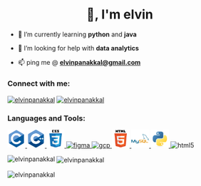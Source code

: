 
<h1 align="center">👋, I'm elvin</h1>





- 🌱 I’m currently learning **python** and **java**

- 🤝 I’m looking for help with **data analytics**

- 📫 ping me @ **elvinpanakkal@gmail.com**

<h3 align="left">Connect with me:</h3>
<p align="left">
<a href="https://twitter.com/elvinpanakkal" target="blank"><img align="center" src="https://raw.githubusercontent.com/rahuldkjain/github-profile-readme-generator/master/src/images/icons/Social/twitter.svg" alt="elvinpanakkal" height="30" width="40" /></a>
<a href="https://www.leetcode.com/elvinpanakkal" target="blank"><img align="center" src="https://raw.githubusercontent.com/rahuldkjain/github-profile-readme-generator/master/src/images/icons/Social/leet-code.svg" alt="elvinpanakkal" height="30" width="40" /></a>
</p>

<h3 align="left">Languages and Tools:</h3>
<p align="left"> <a href="https://www.cprogramming.com/" target="_blank" rel="noreferrer"> <img src="https://raw.githubusercontent.com/devicons/devicon/master/icons/c/c-original.svg" alt="c" width="40" height="40"/> </a> <a href="https://www.w3schools.com/cpp/" target="_blank" rel="noreferrer"> <img src="https://raw.githubusercontent.com/devicons/devicon/master/icons/cplusplus/cplusplus-original.svg" alt="cplusplus" width="40" height="40"/> </a> <a href="https://www.w3schools.com/css/" target="_blank" rel="noreferrer"> <img src="https://raw.githubusercontent.com/devicons/devicon/master/icons/css3/css3-original-wordmark.svg" alt="css3" width="40" height="40"/> </a> <a href="https://www.figma.com/" target="_blank" rel="noreferrer"> <img src="https://www.vectorlogo.zone/logos/figma/figma-icon.svg" alt="figma" width="40" height="40"/> </a> <a href="https://cloud.google.com" target="_blank" rel="noreferrer"> <img src="https://www.vectorlogo.zone/logos/google_cloud/google_cloud-icon.svg" alt="gcp" width="40" height="40"/> </a> <a href="https://www.w3.org/html/" target="_blank" rel="noreferrer"> <img src="https://raw.githubusercontent.com/devicons/devicon/master/icons/html5/html5-original-wordmark.svg" alt="html5" width="40" height="40"/> </a> <a href="https://www.mysql.com/" target="_blank" rel="noreferrer"> <img src="https://raw.githubusercontent.com/devicons/devicon/master/icons/mysql/mysql-original-wordmark.svg" alt="mysql" width="40" height="40"/> </a> <a href="https://www.python.org" target="_blank" rel="noreferrer"> <img src="https://raw.githubusercontent.com/devicons/devicon/master/icons/python/python-original.svg" alt="python" width="40" height="40"/> </a> <img src = "https://user-images.githubusercontent.com/25181517/117201156-9a724800-adec-11eb-9a9d-3cd0f67da4bc.png" alt="html5" width="45" height="45"/>
<p><img align="left" src="https://github-readme-stats.vercel.app/api/top-langs?username=elvinpanakkal&show_icons=true&locale=en&layout=compact" alt="elvinpanakkal" /></p>

<p>&nbsp;<img align="center" src="https://github-readme-stats.vercel.app/api?username=elvinpanakkal&show_icons=true&locale=en" alt="elvinpanakkal" /></p>

<p><img align="center" src="https://github-readme-streak-stats.herokuapp.com/?user=elvinpanakkal&" alt="elvinpanakkal" /></p>
